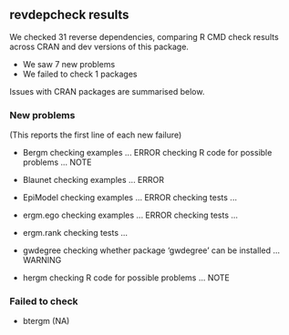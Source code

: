 ## revdepcheck results

We checked 31 reverse dependencies, comparing R CMD check results across CRAN and dev versions of this package.

 * We saw 7 new problems
 * We failed to check 1 packages

Issues with CRAN packages are summarised below.

### New problems
(This reports the first line of each new failure)

* Bergm
  checking examples ... ERROR
  checking R code for possible problems ... NOTE

* Blaunet
  checking examples ... ERROR

* EpiModel
  checking examples ... ERROR
  checking tests ...

* ergm.ego
  checking examples ... ERROR
  checking tests ...

* ergm.rank
  checking tests ...

* gwdegree
  checking whether package ‘gwdegree’ can be installed ... WARNING

* hergm
  checking R code for possible problems ... NOTE

### Failed to check

* btergm (NA)
